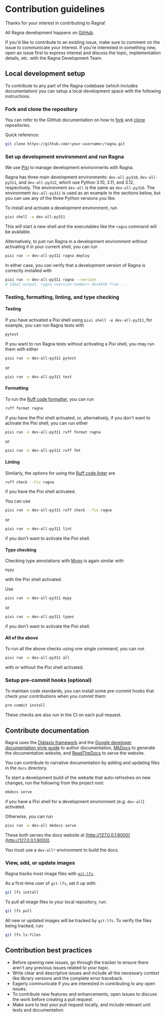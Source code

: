 # Contribution guidelines

Thanks for your interest in contributing to Ragna!

All Ragna development happens on [GitHub](https://github.com/Quansight/ragna).

If you'd like to contribute to an existing issue, make sure to comment on the issue to
communicate your interest. If you're interested in something new, open an issue first to
express interest and discuss the topic, implementation details, etc. with the Ragna
Development Team.

## Local development setup

To contribute to any part of the Ragna codebase (which includes documentation) you can
setup a local development space with the following instructions.

### Fork and clone the repository

You can refer to the GitHub documentation on how to
[fork](https://docs.github.com/en/get-started/quickstart/fork-a-repo) and
[clone](https://docs.github.com/en/repositories/creating-and-managing-repositories/cloning-a-repository)
repositories.

Quick reference:

```bash
git clone https://github.com/<your-username>/ragna.git
```

### Set up development environment and run Ragna

We use [Pixi](https://pixi.sh/dev/) to manage development environments with Ragna.

Ragna has three main development environments: `dev-all-py310`, `dev-all-py311`, and
`dev-all-py312`, which use Python 3.10, 3.11, and 3.12, respectively. The environment
`dev-all` is the same as `dev-all-py310`. The environment `dev-all-py311` is used as an
example in the sections below, but you can use any of the three Python versions you
like.

To install and activate a development environment, run

```bash
pixi shell -e dev-all-py311
```

This will start a new shell and the executables like the `ragna` command will be
available.

Alternatively, to just run Ragna in a development environment without activating it in
your current shell, you can run

```bash
pixi run -e dev-all-py311 ragna deploy
```

In either case, you can verify that a development version of Ragna is correctly
installed with

```bash
pixi run -e dev-all-py311 ragna --version
# Ideal output: ragna <version-number> devXXXX from ...
```

### Testing, formatting, linting, and type checking

#### Testing

If you have activated a Pixi shell using `pixi shell -e dev-all-py311`, for example, you
can run Ragna tests with

```bash
pytest
```

If you want to run Ragna tests without activating a Pixi shell, you may run them with
either

```bash
pixi run -e dev-all-py311 pytest
```

or

```bash
pixi run -e dev-all-py311 test
```

#### Formatting

To run the [Ruff code formatter](https://docs.astral.sh/ruff/formatter/), you can run

```bash
ruff format ragna
```

if you have the Pixi shell activated, or, alternatively, if you don't want to activate
the Pixi shell, you can run either

```bash
pixi run -e dev-all-py311 ruff format ragna
```

or

```bash
pixi run -e dev-all-py311 ruff fmt
```

#### Linting

Similarly, the options for using the
[Ruff code linter](https://docs.astral.sh/ruff/linter/) are

```bash
ruff check --fix ragna
```

if you have the Pixi shell activated.

You can use

```bash
pixi run -e dev-all-py311 ruff check --fix ragna
```

or

```bash
pixi run -e dev-all-py311 lint
```

if you don't want to activate the Pixi shell.

#### Type checking

Checking type annotations with [Mypy](https://mypy-lang.org/) is again similar with

```bash
mypy
```

with the Pixi shell activated.

Use

```bash
pixi run -e dev-all-py311 mypy
```

or

```bash
pixi run -e dev-all-py311 types
```

if you don't want to activate the Pixi shell.

#### All of the above

To run all the above checks using one single command, you can run

```bash
pixi run -e dev-all-py311 all
```

with or without the Pixi shell activated.

### Setup pre-commit hooks (optional)

To maintain code standards, you can install some pre-commit hooks that check your
contributions when you commit them:

```bash
pre-commit install
```

These checks are also run in the CI on each pull request.

## Contribute documentation

Ragna uses the [Diátaxis framework](https://diataxis.fr/) and the
[Google developer documentation style guide](https://developers.google.com/style/) to
author documentation, [MkDocs](https://www.mkdocs.org/) to generate the documentation
website, and [ReadTheDocs](https://readthedocs.org/projects/ragna/) to serve the
website.

You can contribute to narrative documentation by adding and updating files in the `docs`
directory.

<!-- TODO: Add notes on contributing examples once we decide the workflow -->

To start a development build of the website that auto-refreshes on new changes, run the
following from the project root:

```bash
mkdocs serve
```

if you have a Pixi shell for a development environment (e.g. `dev-all`) activated.

Otherwise, you can run

```bash
pixi run -e dev-all mkdocs serve
```

These both serves the docs website at [http://127.0.0.1:8000](http://127.0.0.1:8000).

You must use a `dev-all*` environment to build the docs.

### View, add, or update images

Ragna tracks most image files with [`git-lfs`](https://git-lfs.com).

As a first-time user of `git-lfs`, set it up with:

```bash
git lfs install
```

To pull all image files to your local repository, run:

```bash
git lfs pull
```

All new or updated images will be tracked by `git-lfs`. To verify the files being
tracked, run:

```bash
git lfs ls-files
```

## Contribution best practices

- Before opening new issues, go through the tracker to ensure there aren't any previous
  issues related to your topic.
- Write clear and descriptive issues and include all the necessary context like library
  versions and the complete error traceback.
- Eagerly communicate if you are interested in contributing to any open issues.
- To contribute new features and enhancements, open issues to discuss the work before
  creating a pull request.
- Make sure to test your pull request locally, and include relevant unit tests and
  documentation.
